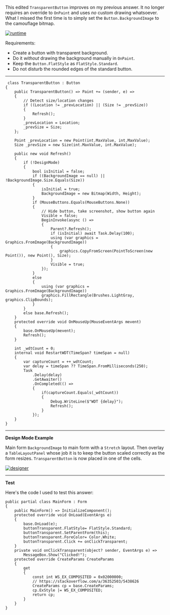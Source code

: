 This edited `TransparentButton` improves on my previous answer. It no longer requires an override to `OnPaint` and uses _no_ custom drawing whatsoever. What I missed the first time is to simply set the `Button.BackgroundImage` to the camouflage bitmap. 

[![runtime][1]][1]

Requirements:
- Create a button with transparent background.
- Do it _without_ drawing the background manually in `OnPaint`.
- Keep the `Button.FlatStyle` as `FlatStyle.Standard`.
- Do not disturb the rounded edges of the standard button.

***

     class TransparentButton : Button
    {        
        public TransparentButton() => Paint += (sender, e) =>
        {
            // Detect size/location changes
            if ((Location != _prevLocation) || (Size != _prevSize))
            {
                Refresh();
            }
            _prevLocation = Location;
            _prevSize = Size;
        };

        Point _prevLocation = new Point(int.MaxValue, int.MaxValue);
        Size _prevSize = new Size(int.MaxValue, int.MaxValue);

        public new void Refresh()
        {
            if (!DesignMode)
            {
                bool isInitial = false;
                if ((BackgroundImage == null) || !BackgroundImage.Size.Equals(Size))
                {
                    isInitial = true;
                    BackgroundImage = new Bitmap(Width, Height);
                }
                if (MouseButtons.Equals(MouseButtons.None))
                {
                    // Hide button, take screenshot, show button again
                    Visible = false;
                    BeginInvoke(async () =>
                    {
                        Parent?.Refresh();
                        if (isInitial) await Task.Delay(100);
                        using (var graphics = Graphics.FromImage(BackgroundImage))
                        {
                            graphics.CopyFromScreen(PointToScreen(new Point()), new Point(), Size);
                        }
                        Visible = true;
                    });
                }
                else
                {
                    using (var graphics = Graphics.FromImage(BackgroundImage))
                    graphics.FillRectangle(Brushes.LightGray, graphics.ClipBounds);
                }
            }
            else base.Refresh();
        }
        protected override void OnMouseUp(MouseEventArgs mevent)
        {
            base.OnMouseUp(mevent);
            Refresh();
        }

        int _wdtCount = 0;
        internal void RestartWDT(TimeSpan? timeSpan = null)
        {
            var captureCount = ++_wdtCount;
            var delay = timeSpan ?? TimeSpan.FromMilliseconds(250);
            Task
                .Delay(delay)
                .GetAwaiter()
                .OnCompleted(() => 
                {
                    if(captureCount.Equals(_wdtCount))
                    {
                        Debug.WriteLine($"WDT {delay}");
                        Refresh();
                    }
                });
        }
    }

***
**Design Mode Example**

Main form `BackgroundImage` to main form with a `Stretch` layout. Then overlay a `TableLayoutPanel` whose job it is to keep the button scaled correctly as the form resizes. `TransparentButton` is now placed in one of the cells. 

[![designer][2]][2]

***
**Test**

Here's the code I used to test this answer: 

    public partial class MainForm : Form
    {
        public MainForm() => InitializeComponent();       
        protected override void OnLoad(EventArgs e)
        {
            base.OnLoad(e);
            buttonTransparent.FlatStyle= FlatStyle.Standard;
            buttonTransparent.SetParentForm(this);
            buttonTransparent.ForeColor= Color.White;
            buttonTransparent.Click += onClickTransparent;
        }
        private void onClickTransparent(object? sender, EventArgs e) =>
            MessageBox.Show("Clicked!");
        protected override CreateParams CreateParams
        {
            get
            {
                const int WS_EX_COMPOSITED = 0x02000000;
                // https://stackoverflow.com/a/36352503/5438626
                CreateParams cp = base.CreateParams;
                cp.ExStyle |= WS_EX_COMPOSITED;
                return cp;
            }
        }
    }


  [1]: https://i.stack.imgur.com/0w60t.png
  [2]: https://i.stack.imgur.com/XYlWr.png
